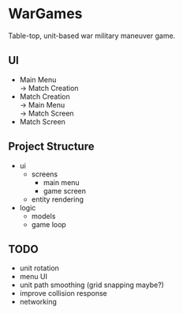 # WarGames

Table-top, unit-based war military maneuver game.

## UI
- Main Menu <br/>
  -> Match Creation
- Match Creation <br/>
  -> Main Menu <br/>
  -> Match Screen
- Match Screen

## Project Structure
- ui
  - screens
    - main menu 
    - game screen
  - entity rendering 
- logic
  - models
  - game loop


## TODO
- unit rotation
- menu UI
- unit path smoothing (grid snapping maybe?)
- improve collision response
- networking
